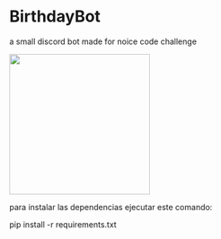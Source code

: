 # BirthdayBot
a small discord bot made for noice code challenge

<img src="https://raw.githubusercontent.com/alcabvaldo/BirthdayBot/main/logo.png" width="250" height="250">

para instalar las dependencias ejecutar este comando:

pip install -r requirements.txt
